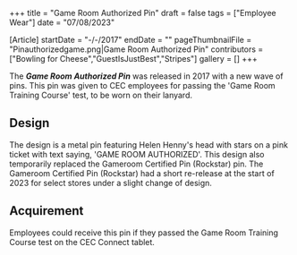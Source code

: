 +++
title = "Game Room Authorized Pin"
draft = false
tags = ["Employee Wear"]
date = "07/08/2023"

[Article]
startDate = "-/-/2017"
endDate = ""
pageThumbnailFile = "Pinauthorizedgame.png|Game Room Authorized Pin"
contributors = ["Bowling for Cheese","GuestIsJustBest","Stripes"]
gallery = []
+++


The <b><i>Game Room Authorized Pin</b></i> was released in 2017 with a new wave of pins.  This pin was given to CEC employees for passing the 'Game Room Training Course' test, to be worn on their lanyard.
<h2>Design</h2>
The design is a metal pin featuring Helen Henny's head with stars on a pink ticket with text saying, 'GAME ROOM AUTHORIZED'. This design also temporarily replaced the Gameroom Certified Pin (Rockstar) pin. The Gameroom Certified Pin (Rockstar) had a short re-release at the start of 2023 for select stores under a slight change of design. 
<h2>Acquirement</h2>
Employees could receive this pin if they passed the Game Room Training Course test on the CEC Connect tablet.

